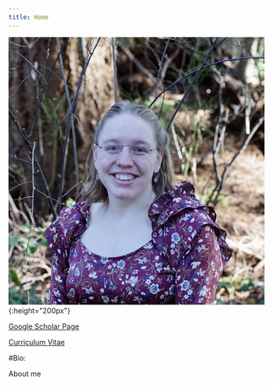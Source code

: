 ```yaml
---
title: Home
---
```

![profile](./ailene.jpeg){:height="200px"}

[Google Scholar Page](https://scholar.google.ca/citations?user=U18mYXQAAAAJ&hl=en "Google Scholar") 

[Curriculum Vitae]("test.pdf")

#Bio:

About me


